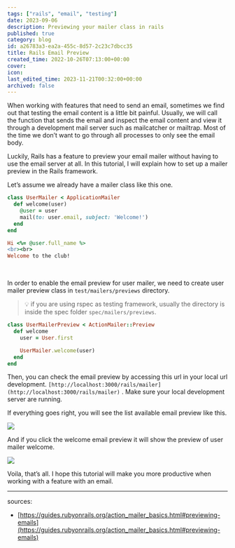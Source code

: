 ```yaml
---
tags: ["rails", "email", "testing"]
date: 2023-09-06
description: Previewing your mailer class in rails
published: true
category: blog
id: a26783a3-ea2a-455c-8d57-2c23c7dbcc35
title: Rails Email Preview
created_time: 2022-10-26T07:13:00+00:00
cover: 
icon: 
last_edited_time: 2023-11-21T00:32:00+00:00
archived: false
---
```


When working with features that need to send an email, sometimes we find out that testing the email content is a little bit painful. Usually, we will call the function that sends the email and inspect the email content and view it through a development mail server such as mailcatcher or mailtrap. Most of the time we don’t want to go through all processes to only see the email body.

Luckily, Rails has a feature to preview your email mailer without having to use the email server at all. In this tutorial, I will explain how to set up a mailer preview in the Rails framework.

Let’s assume we already have a mailer class like this one.

```ruby
class UserMailer < ApplicationMailer
  def welcome(user)
    @user = user
    mail(to: user.email, subject: 'Welcome!')
  end
end
```

```ruby
Hi <%= @user.full_name %>
<br><br>
Welcome to the club!
```

<br />

In order to enable the email preview for user mailer, we need to create user mailer preview class in `test/mailers/previews` directory. 

> 💡 if you are using rspec as testing framework, usually the directory is inside the spec folder `spec/mailers/previews`.

```ruby
class UserMailerPreview < ActionMailer::Preview
  def welcome
    user = User.first

    UserMailer.welcome(user)
  end
end
```

Then, you can check the email preview by accessing this url in your local url development. `[http://localhost:3000/rails/mailer](http://localhost:3000/rails/mailer)` . Make sure your local development server are running.

If everything goes right, you will see the list available email preview like this.

![](https://prod-files-secure.s3.us-west-2.amazonaws.com/14f037b2-f507-4c22-9546-eba261dcbb3e/7f7cdfba-29b7-45bc-8e98-dde02f4864bd/Untitled.png?X-Amz-Algorithm=AWS4-HMAC-SHA256&X-Amz-Content-Sha256=UNSIGNED-PAYLOAD&X-Amz-Credential=AKIAT73L2G45HZZMZUHI%2F20231121%2Fus-west-2%2Fs3%2Faws4_request&X-Amz-Date=20231121T030405Z&X-Amz-Expires=3600&X-Amz-Signature=753f2be2009ff0b6f24705a6f443aeb91477993e95cd6d6bdb7f996bac373ab9&X-Amz-SignedHeaders=host&x-id=GetObject)

And if you click the welcome email preview it will show the preview of user mailer welcome.

![](https://prod-files-secure.s3.us-west-2.amazonaws.com/14f037b2-f507-4c22-9546-eba261dcbb3e/745e2fef-1c12-4aa5-93ef-5ed5cdb0d837/Untitled.png?X-Amz-Algorithm=AWS4-HMAC-SHA256&X-Amz-Content-Sha256=UNSIGNED-PAYLOAD&X-Amz-Credential=AKIAT73L2G45HZZMZUHI%2F20231121%2Fus-west-2%2Fs3%2Faws4_request&X-Amz-Date=20231121T030405Z&X-Amz-Expires=3600&X-Amz-Signature=dc858079d962df2bfd7c01e1ae3b6d06ba9b2791e66cab4d3f568991386e36be&X-Amz-SignedHeaders=host&x-id=GetObject)

Voila, that’s all. I hope this tutorial will make you more productive when working with a feature with an email.

---

sources:

- [https://guides.rubyonrails.org/action_mailer_basics.html#previewing-emails](https://guides.rubyonrails.org/action_mailer_basics.html#previewing-emails)
